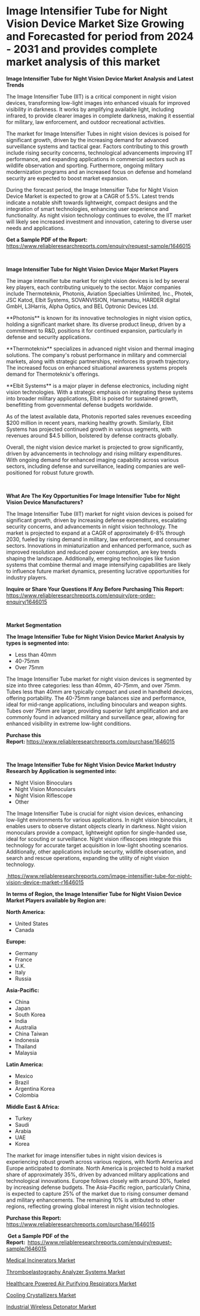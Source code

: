 <p><h1>Image Intensifier Tube for Night Vision Device Market Size Growing and Forecasted for period from 2024 - 2031 and provides complete market analysis of this market</h1></p><p><strong>Image Intensifier Tube for Night Vision Device Market Analysis and Latest Trends</strong></p>
<p><p>The Image Intensifier Tube (IIT) is a critical component in night vision devices, transforming low-light images into enhanced visuals for improved visibility in darkness. It works by amplifying available light, including infrared, to provide clearer images in complete darkness, making it essential for military, law enforcement, and outdoor recreational activities.</p><p>The market for Image Intensifier Tubes in night vision devices is poised for significant growth, driven by the increasing demand for advanced surveillance systems and tactical gear. Factors contributing to this growth include rising security concerns, technological advancements improving IIT performance, and expanding applications in commercial sectors such as wildlife observation and sporting. Furthermore, ongoing military modernization programs and an increased focus on defense and homeland security are expected to boost market expansion.</p><p>During the forecast period, the Image Intensifier Tube for Night Vision Device Market is expected to grow at a CAGR of 5.5%. Latest trends indicate a notable shift towards lightweight, compact designs and the integration of smart technologies, enhancing user experience and functionality. As night vision technology continues to evolve, the IIT market will likely see increased investment and innovation, catering to diverse user needs and applications.</p></p>
<p><strong>Get a Sample PDF of the Report:&nbsp;</strong> <a href="https://www.reliableresearchreports.com/enquiry/request-sample/1646015?utm_campaign=11&utm_medium=2&utm_source=Github&utm_content=ia&utm_term=27102024&utm_id=image-intensifier-tube-for-night-vision-device">https://www.reliableresearchreports.com/enquiry/request-sample/1646015</a></p>
<p>&nbsp;</p>
<p><strong>Image Intensifier Tube for Night Vision Device Major Market Players</strong></p>
<p><p>The image intensifier tube market for night vision devices is led by several key players, each contributing uniquely to the sector. Major companies include Thermoteknix, Photonis, Aviation Specialties Unlimited, Inc., Photek, JSC Katod, Elbit Systems, SOVANVISION, Hamamatsu, HARDER digital GmbH, L3Harris, Alpha Optics, and BEL Optronic Devices Ltd.</p><p>**Photonis** is known for its innovative technologies in night vision optics, holding a significant market share. Its diverse product lineup, driven by a commitment to R&D, positions it for continued expansion, particularly in defense and security applications.</p><p>**Thermoteknix** specializes in advanced night vision and thermal imaging solutions. The company's robust performance in military and commercial markets, along with strategic partnerships, reinforces its growth trajectory. The increased focus on enhanced situational awareness systems propels demand for Thermoteknix's offerings.</p><p>**Elbit Systems** is a major player in defense electronics, including night vision technologies. With a strategic emphasis on integrating these systems into broader military applications, Elbit is poised for sustained growth, benefitting from governmental defense budgets worldwide.</p><p>As of the latest available data, Photonis reported sales revenues exceeding $200 million in recent years, marking healthy growth. Similarly, Elbit Systems has projected continued growth in various segments, with revenues around $4.5 billion, bolstered by defense contracts globally.</p><p>Overall, the night vision device market is projected to grow significantly, driven by advancements in technology and rising military expenditures. With ongoing demand for enhanced imaging capability across various sectors, including defense and surveillance, leading companies are well-positioned for robust future growth.</p></p>
<p>&nbsp;</p>
<p><strong>What Are The Key Opportunities For Image Intensifier Tube for Night Vision Device Manufacturers?</strong></p>
<p><p>The Image Intensifier Tube (IIT) market for night vision devices is poised for significant growth, driven by increasing defense expenditures, escalating security concerns, and advancements in night vision technology. The market is projected to expand at a CAGR of approximately 6-8% through 2030, fueled by rising demand in military, law enforcement, and consumer sectors. Innovations in miniaturization and enhanced performance, such as improved resolution and reduced power consumption, are key trends shaping the landscape. Additionally, emerging technologies like fusion systems that combine thermal and image intensifying capabilities are likely to influence future market dynamics, presenting lucrative opportunities for industry players.</p></p>
<p><strong>Inquire or Share Your Questions If Any Before Purchasing This Report:</strong> <a href="https://www.reliableresearchreports.com/enquiry/pre-order-enquiry/1646015?utm_campaign=11&utm_medium=2&utm_source=Github&utm_content=ia&utm_term=27102024&utm_id=image-intensifier-tube-for-night-vision-device">https://www.reliableresearchreports.com/enquiry/pre-order-enquiry/1646015</a></p>
<p>&nbsp;</p>
<p><strong>Market Segmentation</strong></p>
<p><strong>The Image Intensifier Tube for Night Vision Device Market Analysis by types is segmented into:</strong></p>
<p><ul><li>Less than 40mm</li><li>40-75mm</li><li>Over 75mm</li></ul></p>
<p><p>The Image Intensifier Tube market for night vision devices is segmented by size into three categories: less than 40mm, 40-75mm, and over 75mm. Tubes less than 40mm are typically compact and used in handheld devices, offering portability. The 40-75mm range balances size and performance, ideal for mid-range applications, including binoculars and weapon sights. Tubes over 75mm are larger, providing superior light amplification and are commonly found in advanced military and surveillance gear, allowing for enhanced visibility in extreme low-light conditions.</p></p>
<p><strong>Purchase this Report:&nbsp;</strong><a href="https://www.reliableresearchreports.com/purchase/1646015?utm_campaign=11&utm_medium=2&utm_source=Github&utm_content=ia&utm_term=27102024&utm_id=image-intensifier-tube-for-night-vision-device">https://www.reliableresearchreports.com/purchase/1646015</a></p>
<p>&nbsp;</p>
<p><strong>The Image Intensifier Tube for Night Vision Device Market Industry Research by Application is segmented into:</strong></p>
<p><ul><li>Night Vision Binoculars</li><li>Night Vision Monoculars</li><li>Night Vision Riflescope</li><li>Other</li></ul></p>
<p><p>The Image Intensifier Tube is crucial for night vision devices, enhancing low-light environments for various applications. In night vision binoculars, it enables users to observe distant objects clearly in darkness. Night vision monoculars provide a compact, lightweight option for single-handed use, ideal for scouting or surveillance. Night vision riflescopes integrate this technology for accurate target acquisition in low-light shooting scenarios. Additionally, other applications include security, wildlife observation, and search and rescue operations, expanding the utility of night vision technology.</p></p>
<p><a href="https://www.reliableresearchreports.com/image-intensifier-tube-for-night-vision-device-market-r1646015?utm_campaign=11&utm_medium=2&utm_source=Github&utm_content=ia&utm_term=27102024&utm_id=image-intensifier-tube-for-night-vision-device">&nbsp;https://www.reliableresearchreports.com/image-intensifier-tube-for-night-vision-device-market-r1646015</a></p>
<p><strong>In terms of Region, the Image Intensifier Tube for Night Vision Device Market Players available by Region are:</strong></p>
<p>
    <p> <strong> North America: </strong>
        <ul>
            <li>United States</li>
            <li>Canada</li>
        </ul>
        </p> 
    <p> <strong> Europe: </strong>
        <ul>
            <li>Germany</li>
            <li>France</li>
            <li>U.K.</li>
            <li>Italy</li>
            <li>Russia</li>
        </ul>
        </p> 
    <p> <strong> Asia-Pacific: </strong>
        <ul>
            <li>China</li>
            <li>Japan</li>
            <li>South Korea</li>
            <li>India</li>
            <li>Australia</li>
            <li>China Taiwan</li>
            <li>Indonesia</li>
            <li>Thailand</li>
            <li>Malaysia</li>
        </ul>
        </p> 
    <p> <strong> Latin America: </strong>
        <ul>
            <li>Mexico</li>
            <li>Brazil</li>
            <li>Argentina Korea</li>
            <li>Colombia</li>
        </ul>
        </p> 
    <p> <strong> Middle East & Africa: </strong>
        <ul>
            <li>Turkey</li>
            <li>Saudi</li>
            <li>Arabia</li>
            <li>UAE</li>
            <li>Korea</li>
        </ul>
    </p>
    </p>
<p><p>The market for image intensifier tubes in night vision devices is experiencing robust growth across various regions, with North America and Europe anticipated to dominate. North America is projected to hold a market share of approximately 35%, driven by advanced military applications and technological innovations. Europe follows closely with around 30%, fueled by increasing defense budgets. The Asia-Pacific region, particularly China, is expected to capture 25% of the market due to rising consumer demand and military enhancements. The remaining 10% is attributed to other regions, reflecting growing global interest in night vision technologies.</p></p>
<p><strong>Purchase this Report: </strong><a href="https://www.reliableresearchreports.com/purchase/1646015?utm_campaign=11&utm_medium=2&utm_source=Github&utm_content=ia&utm_term=27102024&utm_id=image-intensifier-tube-for-night-vision-device">https://www.reliableresearchreports.com/purchase/1646015</a></p>
<p>&nbsp;<strong>Get a Sample PDF of the Report:&nbsp;&nbsp;</strong><a href="https://www.reliableresearchreports.com/enquiry/request-sample/1646015?utm_campaign=11&utm_medium=2&utm_source=Github&utm_content=ia&utm_term=27102024&utm_id=image-intensifier-tube-for-night-vision-device">https://www.reliableresearchreports.com/enquiry/request-sample/1646015</a></p>
<p><strong></strong></p>
<p><p><a href="https://www.linkedin.com/pulse/sustainability-trends-medical-incinerators-industry-market-ulize?trk=public_post_embed_feed-article-content&utm_campaign=11&utm_medium=2&utm_source=Github&utm_content=ia&utm_term=27102024&utm_id=image-intensifier-tube-for-night-vision-device">Medical Incinerators Market</a></p><p><a href="https://github.com/baldonopiturbeu/Market-Research-Report-List-1/blob/main/thromboelastography-analyzer-systems-market.md?utm_campaign=11&utm_medium=2&utm_source=Github&utm_content=ia&utm_term=27102024&utm_id=image-intensifier-tube-for-night-vision-device">Thromboelastography Analyzer Systems Market</a></p><p><a href="https://github.com/ellinutterosx5/Market-Research-Report-List-1/blob/main/healthcare-powered-air-purifying-respirators-market.md?utm_campaign=11&utm_medium=2&utm_source=Github&utm_content=ia&utm_term=27102024&utm_id=image-intensifier-tube-for-night-vision-device">Healthcare Powered Air Purifying Respirators Market</a></p><p><a href="https://www.linkedin.com/pulse/market-forecasting-change-global-cooling-crystallizers-njlce?trk=public_post_embed_feed-article-content&utm_campaign=11&utm_medium=2&utm_source=Github&utm_content=ia&utm_term=27102024&utm_id=image-intensifier-tube-for-night-vision-device">Cooling Crystallizers Market</a></p><p><a href="https://issuu.com/reportprime-2/docs/industrial-wireless-detonator-marke_fe3cf7010ed901?utm_campaign=11&utm_medium=2&utm_source=Github&utm_content=ia&utm_term=27102024&utm_id=image-intensifier-tube-for-night-vision-device">Industrial Wireless Detonator Market</a></p></p>
